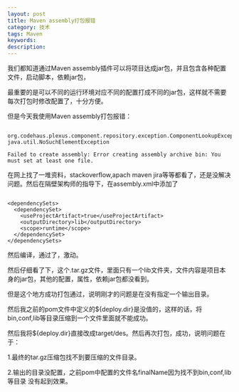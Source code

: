 ```yaml
---
layout: post
title: Maven assembly打包报错
category: 技术
tags: Maven
keywords: 
description: 
---
```



我们都知道通过Maven assembly插件可以将项目达成jar包，并且包含各种配置文件，启动脚本，依赖jar包，

最重要的是可以不同的运行环境对应不同的配置打成不同的jar包，这样就不需要每次打包时修改配置了，十分方便。

但是今天我使用Maven assembly打包报错：

```

org.codehaus.plexus.component.repository.exception.ComponentLookupException: java.util.NoSuchElementException

Failed to create assembly: Error creating assembly archive bin: You must set at least one file.

```

在网上找了一堆资料，stackoverflow,apach maven jira等等都看了，还是没解决问题。然后在隔壁架构师的指导下，在assembly.xml中添加了

```

<dependencySets>
  <dependencySet>
    <useProjectArtifact>true</useProjectArtifact>
    <outputDirectory>lib</outputDirectory>
    <scope>runtime</scope>
  </dependencySet>
</dependencySets>

```

然后编译，通过了，激动。

然后仔细看了下，这个.tar.gz文件，里面只有一个lib文件夹，文件内容是项目本身的jar包，其他的配置，属性，依赖jar包都没看到。

但是这个地方成功打包通过，说明刚才的问题是在没有指定一个输出目录。

然后我之前的pom文件中定义的${deploy.dir}是没值的，这样的话，将bin,conf,lib等目录压缩到一个文件里面就不能成功。

然后我将${deploy.dir}直接改成target/des。然后再次打包，成功，说明问题在于：

1.最终的tar.gz压缩包找不到要压缩的文件目录。

2.输出的目录没配置，之前pom中配置的文件名finalName因为找不到bin,conf,lib等目录 没有起到效果。


